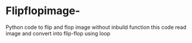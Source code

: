 # Flipflopimage-
Python code to flip and flop image without inbuild function
this code read image and convert into flip-flop using loop
